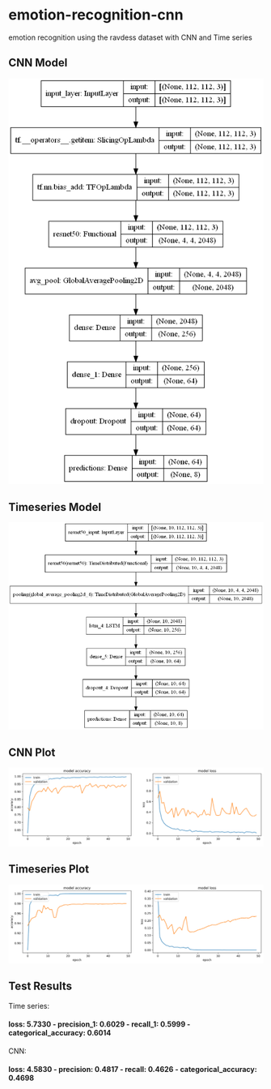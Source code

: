 # emotion-recognition-cnn
emotion recognition using the ravdess dataset with CNN and Time series

## CNN Model
![CNN MODEL](./plots/cnn.png?raw=true)

## Timeseries Model
![TS MODEL](./plots/ts.png?raw=true)

## CNN Plot
![CNN PLOT](./plots/cnn_plot.png?raw=true)

## Timeseries Plot
![TS PLOT](./plots/ts_plot.png?raw=true)

## Test Results

Time series: <br>
  #### loss: 5.7330 - precision_1: 0.6029 - recall_1: 0.5999 - categorical_accuracy: 0.6014
CNN: <br>
  #### loss: 4.5830 - precision: 0.4817 - recall: 0.4626 - categorical_accuracy: 0.4698
